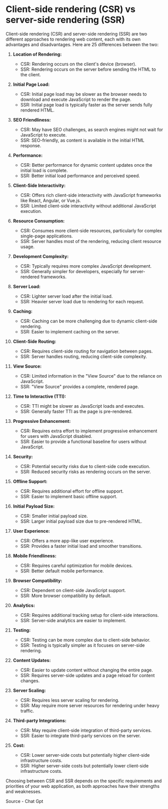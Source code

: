# Client-side rendering (CSR) vs server-side rendering (SSR)

Client-side rendering (CSR) and server-side rendering (SSR) are two different approaches to rendering web content, each with its own advantages and disadvantages. Here are 25 differences between the two:

1. **Location of Rendering:**
   - CSR: Rendering occurs on the client's device (browser).
   - SSR: Rendering occurs on the server before sending the HTML to the client.

2. **Initial Page Load:**
   - CSR: Initial page load may be slower as the browser needs to download and execute JavaScript to render the page.
   - SSR: Initial page load is typically faster as the server sends fully rendered HTML.

3. **SEO Friendliness:**
   - CSR: May have SEO challenges, as search engines might not wait for JavaScript to execute.
   - SSR: SEO-friendly, as content is available in the initial HTML response.

4. **Performance:**
   - CSR: Better performance for dynamic content updates once the initial load is complete.
   - SSR: Better initial load performance and perceived speed.

5. **Client-Side Interactivity:**
   - CSR: Offers rich client-side interactivity with JavaScript frameworks like React, Angular, or Vue.js.
   - SSR: Limited client-side interactivity without additional JavaScript execution.

6. **Resource Consumption:**
   - CSR: Consumes more client-side resources, particularly for complex single-page applications.
   - SSR: Server handles most of the rendering, reducing client resource usage.

7. **Development Complexity:**
   - CSR: Typically requires more complex JavaScript development.
   - SSR: Generally simpler for developers, especially for server-rendered frameworks.

8. **Server Load:**
   - CSR: Lighter server load after the initial load.
   - SSR: Heavier server load due to rendering for each request.

9. **Caching:**
   - CSR: Caching can be more challenging due to dynamic client-side rendering.
   - SSR: Easier to implement caching on the server.

10. **Client-Side Routing:**
    - CSR: Requires client-side routing for navigation between pages.
    - SSR: Server handles routing, reducing client-side complexity.

11. **View Source:**
    - CSR: Limited information in the "View Source" due to the reliance on JavaScript.
    - SSR: "View Source" provides a complete, rendered page.

12. **Time to Interactive (TTI):**
    - CSR: TTI might be slower as JavaScript loads and executes.
    - SSR: Generally faster TTI as the page is pre-rendered.

13. **Progressive Enhancement:**
    - CSR: Requires extra effort to implement progressive enhancement for users with JavaScript disabled.
    - SSR: Easier to provide a functional baseline for users without JavaScript.

14. **Security:**
    - CSR: Potential security risks due to client-side code execution.
    - SSR: Reduced security risks as rendering occurs on the server.

15. **Offline Support:**
    - CSR: Requires additional effort for offline support.
    - SSR: Easier to implement basic offline support.

16. **Initial Payload Size:**
    - CSR: Smaller initial payload size.
    - SSR: Larger initial payload size due to pre-rendered HTML.

17. **User Experience:**
    - CSR: Offers a more app-like user experience.
    - SSR: Provides a faster initial load and smoother transitions.

18. **Mobile Friendliness:**
    - CSR: Requires careful optimization for mobile devices.
    - SSR: Better default mobile performance.

19. **Browser Compatibility:**
    - CSR: Dependent on client-side JavaScript support.
    - SSR: More browser compatibility by default.

20. **Analytics:**
    - CSR: Requires additional tracking setup for client-side interactions.
    - SSR: Server-side analytics are easier to implement.

21. **Testing:**
    - CSR: Testing can be more complex due to client-side behavior.
    - SSR: Testing is typically simpler as it focuses on server-side rendering.

22. **Content Updates:**
    - CSR: Easier to update content without changing the entire page.
    - SSR: Requires server-side updates and a page reload for content changes.

23. **Server Scaling:**
    - CSR: Requires less server scaling for rendering.
    - SSR: May require more server resources for rendering under heavy traffic.

24. **Third-party Integrations:**
    - CSR: May require client-side integration of third-party services.
    - SSR: Easier to integrate third-party services on the server.

25. **Cost:**
    - CSR: Lower server-side costs but potentially higher client-side infrastructure costs.
    - SSR: Higher server-side costs but potentially lower client-side infrastructure costs.

Choosing between CSR and SSR depends on the specific requirements and priorities of your web application, as both approaches have their strengths and weaknesses.


Source - Chat Gpt 